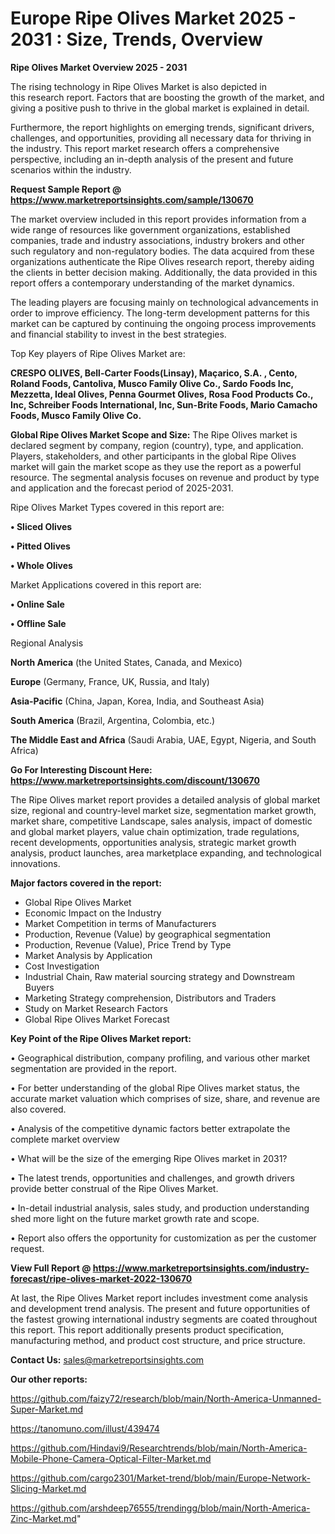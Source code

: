   # Europe Ripe Olives Market 2025 - 2031 : Size, Trends, Overview

<Strong> Ripe Olives Market Overview 2025 - 2031</strong>

The rising technology in Ripe Olives Market is also depicted in this research report. Factors that are boosting the growth of the market, and giving a positive push to thrive in the global market is explained in detail.

Furthermore, the report highlights on emerging trends, significant drivers, challenges, and opportunities, providing all necessary data for thriving in the industry. This report market research offers a comprehensive perspective, including an in-depth analysis of the present and future scenarios within the industry.

<strong>Request Sample Report @ <a href=https://www.marketreportsinsights.com/sample/130670>https://www.marketreportsinsights.com/sample/130670</a></strong>

The market overview included in this report provides information from a wide range of resources like government organizations, established companies, trade and industry associations, industry brokers and other such regulatory and non-regulatory bodies. The data acquired from these organizations authenticate the Ripe Olives research report, thereby aiding the clients in better decision making. Additionally, the data provided in this report offers a contemporary understanding of the market dynamics.

The leading players are focusing mainly on technological advancements in order to improve efficiency. The long-term development patterns for this market can be captured by continuing the ongoing process improvements and financial stability to invest in the best strategies.

Top Key players of Ripe Olives Market are:

<strong>CRESPO OLIVES, Bell-Carter Foods(Linsay), Maçarico, S.A. , Cento, Roland Foods, Cantoliva, Musco Family Olive Co., Sardo Foods Inc, Mezzetta, Ideal Olives, Penna Gourmet Olives, Rosa Food Products Co., Inc, Schreiber Foods International, Inc, Sun-Brite Foods, Mario Camacho Foods, Musco Family Olive Co.</strong>

<strong><b>Global Ripe Olives Market Scope and Size:</b></strong>
The Ripe Olives market is declared segment by company, region (country), type, and application. Players, stakeholders, and other participants in the global Ripe Olives market will gain the market scope as they use the report as a powerful resource. The segmental analysis focuses on revenue and product by type and application and the forecast period of 2025-2031.

Ripe Olives Market Types covered in this report are:

<strong>• Sliced Olives

• Pitted Olives

• Whole Olives</strong>

Market Applications covered in this report are:

<strong>• Online Sale

• Offline Sale</strong> 

Regional Analysis

<strong>North America</strong> (the United States, Canada, and Mexico)

<strong>Europe</strong> (Germany, France, UK, Russia, and Italy)

<strong>Asia-Pacific</strong> (China, Japan, Korea, India, and Southeast Asia)

<strong>South America</strong> (Brazil, Argentina, Colombia, etc.)

<strong>The Middle East and Africa</strong> (Saudi Arabia, UAE, Egypt, Nigeria, and South Africa)

<strong>Go For Interesting Discount Here: <a href=https://www.marketreportsinsights.com/discount/130670>https://www.marketreportsinsights.com/discount/130670</a></strong>

The Ripe Olives market report provides a detailed analysis of global market size, regional and country-level market size, segmentation market growth, market share, competitive Landscape, sales analysis, impact of domestic and global market players, value chain optimization, trade regulations, recent developments, opportunities analysis, strategic market growth analysis, product launches, area marketplace expanding, and technological innovations.

<strong><b>Major factors covered in the report:</b></strong>
<ul>
  <li>Global Ripe Olives Market </li>
  <li>Economic Impact on the Industry</li>
  <li>Market Competition in terms of Manufacturers</li>
  <li>Production, Revenue (Value) by geographical segmentation</li>
  <li>Production, Revenue (Value), Price Trend by Type</li>
  <li>Market Analysis by Application</li>
  <li>Cost Investigation</li>
  <li>Industrial Chain, Raw material sourcing strategy and Downstream Buyers</li>
  <li>Marketing Strategy comprehension, Distributors and Traders</li>
  <li>Study on Market Research Factors</li>
  <li>Global Ripe Olives Market Forecast</li>
</ul>

<strong><b>Key Point of the Ripe Olives Market report:</b></strong>

• Geographical distribution, company profiling, and various other market segmentation are provided in the report.

• For better understanding of the global Ripe Olives market status, the accurate market valuation which comprises of size, share, and revenue are also covered.

• Analysis of the competitive dynamic factors better extrapolate the complete market overview

• What will be the size of the emerging Ripe Olives market in 2031?

• The latest trends, opportunities and challenges, and growth drivers provide better construal of the Ripe Olives Market.

• In-detail industrial analysis, sales study, and production understanding shed more light on the future market growth rate and scope.

• Report also offers the opportunity for customization as per the customer request.

<strong><b>View Full Report @ <a href=https://www.marketreportsinsights.com/industry-forecast/ripe-olives-market-2022-130670>https://www.marketreportsinsights.com/industry-forecast/ripe-olives-market-2022-130670</a></b></strong>


At last, the Ripe Olives Market report includes investment come analysis and development trend analysis. The present and future opportunities of the fastest growing international industry segments are coated throughout this report. This report additionally presents product specification, manufacturing method, and product cost structure, and price structure.

<strong>Contact Us:</strong>
sales@marketreportsinsights.com

<strong>Our other reports:</strong>

<a href=https://github.com/faizy72/research/blob/main/North-America-Unmanned-Super-Market.md>https://github.com/faizy72/research/blob/main/North-America-Unmanned-Super-Market.md</a>

<a href=https://tanomuno.com/illust/439474>https://tanomuno.com/illust/439474</a>

<a href=https://github.com/Hindavi9/Researchtrends/blob/main/North-America-Mobile-Phone-Camera-Optical-Filter-Market.md>https://github.com/Hindavi9/Researchtrends/blob/main/North-America-Mobile-Phone-Camera-Optical-Filter-Market.md</a>

<a href=https://github.com/cargo2301/Market-trend/blob/main/Europe-Network-Slicing-Market.md>https://github.com/cargo2301/Market-trend/blob/main/Europe-Network-Slicing-Market.md</a>

<a href=https://github.com/arshdeep76555/trendingg/blob/main/North-America-Zinc-Market.md>https://github.com/arshdeep76555/trendingg/blob/main/North-America-Zinc-Market.md</a>"
